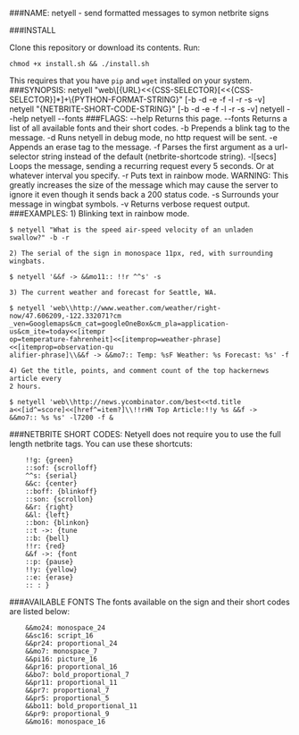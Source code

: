 ###NAME:
    netyell - send formatted messages to symon netbrite signs

###INSTALL
	
Clone this repository or download its contents. Run:

	chmod +x install.sh && ./install.sh

This requires that you have `pip` and `wget` installed on your system.
###SYNOPSIS:
    netyell "web\\[{URL}<<{CSS-SELECTOR}[<<{CSS-SELECTOR}]*]+\\{PYTHON-FORMAT-STRING}"
    [-b -d -e -f -l -r -s -v]
    netyell "{NETBRITE-SHORT-CODE-STRING}" [-b -d -e -f -l -r -s -v]
    netyell --help
    netyell --fonts
###FLAGS:
    --help     Returns this page.
    --fonts		Returns a list of all available fonts and their short codes.
    -b		Prepends a blink tag to the message.
    -d		Runs netyell in debug mode, no http request will be sent.
    -e		Appends an erase tag to the message.
    -f		Parses the first argument as a url-selector string instead of the 
	        default (netbrite-shortcode string).
    -l[secs]	Loops the message, sending a recurring request every 5 seconds.
		    Or at whatever interval you specify.
    -r		Puts text in rainbow mode. WARNING: This greatly increases the size
      	    of the message which may cause the server to ignore it even though it
	        sends back a 200 status code.
    -s		Surrounds your message in wingbat symbols.
    -v		Returns verbose request output.
###EXAMPLES:
	1) Blinking text in rainbow mode.
	
	$ netyell "What is the speed air-speed velocity of an unladen swallow?" -b -r
	
	2) The serial of the sign in monospace 11px, red, with surrounding wingbats. 
	
	$ netyell '&&f -> &&mo11:: !!r ^^s' -s
	
	3) The current weather and forecast for Seattle, WA.
	
	$ netyell 'web\\http://www.weather.com/weather/right-now/47.606209,-122.332071?cm
	_ven=Googlemaps&cm_cat=googleOneBox&cm_pla=application-us&cm_ite=today<<[itempr
	op=temperature-fahrenheit]<<[itemprop=weather-phrase]<<[itemprop=observation-qu
	alifier-phrase]\\&&f -> &&mo7:: Temp: %sF Weather: %s Forecast: %s' -f
	
	4) Get the title, points, and comment count of the top hackernews article every
	2 hours.
	
	$ netyell 'web\\http://news.ycombinator.com/best<<td.title
	a<<[id^=score]<<[href^=item?]\\!!rHN Top Article:!!y %s &&f ->
	&&mo7:: %s %s' -l7200 -f &
###NETBRITE SHORT CODES:
Netyell does not require you to use the full length netbrite tags. You can
use these shortcuts:
     
		!!g: {green}
		::sof: {scrolloff}
		^^s: {serial}
		&&c: {center}
		::boff: {blinkoff}
		::son: {scrollon}
		&&r: {right}
		&&l: {left}
		::bon: {blinkon}
		::t ->: {tune 
		::b: {bell}
		!!r: {red}
		&&f ->: {font
		::p: {pause}
		!!y: {yellow}
		::e: {erase}
		:: : }
###AVAILABLE FONTS
The fonts available on the sign and their short codes are listed below:

        &&mo24: monospace_24
        &&sc16: script_16
        &&pr24: proportional_24
        &&mo7: monospace_7
        &&pi16: picture_16
        &&pr16: proportional_16
        &&bo7: bold_proportional_7
        &&pr11: proportional_11
        &&pr7: proportional_7
        &&pr5: proportional_5
        &&bo11: bold_proportional_11
        &&pr9: proportional_9
        &&mo16: monospace_16
